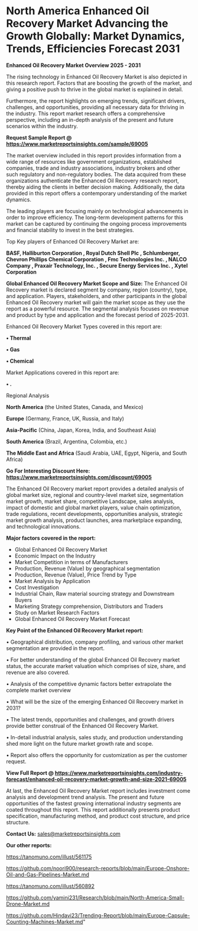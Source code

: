 # North America Enhanced Oil Recovery Market Advancing the Growth Globally: Market Dynamics, Trends, Efficiencies Forecast 2031

<Strong> Enhanced Oil Recovery Market Overview 2025 - 2031</strong>

The rising technology in Enhanced Oil Recovery Market is also depicted in this research report. Factors that are boosting the growth of the market, and giving a positive push to thrive in the global market is explained in detail.

Furthermore, the report highlights on emerging trends, significant drivers, challenges, and opportunities, providing all necessary data for thriving in the industry. This report market research offers a comprehensive perspective, including an in-depth analysis of the present and future scenarios within the industry.

<strong>Request Sample Report @ <a href=https://www.marketreportsinsights.com/sample/69005>https://www.marketreportsinsights.com/sample/69005</a></strong>

The market overview included in this report provides information from a wide range of resources like government organizations, established companies, trade and industry associations, industry brokers and other such regulatory and non-regulatory bodies. The data acquired from these organizations authenticate the Enhanced Oil Recovery research report, thereby aiding the clients in better decision making. Additionally, the data provided in this report offers a contemporary understanding of the market dynamics.

The leading players are focusing mainly on technological advancements in order to improve efficiency. The long-term development patterns for this market can be captured by continuing the ongoing process improvements and financial stability to invest in the best strategies.

Top Key players of Enhanced Oil Recovery Market are:

<strong>BASF, Halliburton Corporation , Royal Dutch Shell Plc , Schlumberger, Chevron Phillips Chemical Corporation , Fmc Technologies Inc. , NALCO Company , Praxair Technology, Inc. , Secure Energy Services Inc. , Xytel Corporation</strong>

<strong><b>Global Enhanced Oil Recovery Market Scope and Size:</b></strong>
The Enhanced Oil Recovery market is declared segment by company, region (country), type, and application. Players, stakeholders, and other participants in the global Enhanced Oil Recovery market will gain the market scope as they use the report as a powerful resource. The segmental analysis focuses on revenue and product by type and application and the forecast period of 2025-2031.

Enhanced Oil Recovery Market Types covered in this report are:

<strong>• Thermal

• Gas

• Chemical</strong>

Market Applications covered in this report are:

<strong>• .</strong> 

Regional Analysis

<strong>North America</strong> (the United States, Canada, and Mexico)

<strong>Europe</strong> (Germany, France, UK, Russia, and Italy)

<strong>Asia-Pacific</strong> (China, Japan, Korea, India, and Southeast Asia)

<strong>South America</strong> (Brazil, Argentina, Colombia, etc.)

<strong>The Middle East and Africa</strong> (Saudi Arabia, UAE, Egypt, Nigeria, and South Africa)

<strong>Go For Interesting Discount Here: <a href=https://www.marketreportsinsights.com/discount/69005>https://www.marketreportsinsights.com/discount/69005</a></strong>

The Enhanced Oil Recovery market report provides a detailed analysis of global market size, regional and country-level market size, segmentation market growth, market share, competitive Landscape, sales analysis, impact of domestic and global market players, value chain optimization, trade regulations, recent developments, opportunities analysis, strategic market growth analysis, product launches, area marketplace expanding, and technological innovations.

<strong><b>Major factors covered in the report:</b></strong>
<ul>
  <li>Global Enhanced Oil Recovery Market </li>
  <li>Economic Impact on the Industry</li>
  <li>Market Competition in terms of Manufacturers</li>
  <li>Production, Revenue (Value) by geographical segmentation</li>
  <li>Production, Revenue (Value), Price Trend by Type</li>
  <li>Market Analysis by Application</li>
  <li>Cost Investigation</li>
  <li>Industrial Chain, Raw material sourcing strategy and Downstream Buyers</li>
  <li>Marketing Strategy comprehension, Distributors and Traders</li>
  <li>Study on Market Research Factors</li>
  <li>Global Enhanced Oil Recovery Market Forecast</li>
</ul>

<strong><b>Key Point of the Enhanced Oil Recovery Market report:</b></strong>

• Geographical distribution, company profiling, and various other market segmentation are provided in the report.

• For better understanding of the global Enhanced Oil Recovery market status, the accurate market valuation which comprises of size, share, and revenue are also covered.

• Analysis of the competitive dynamic factors better extrapolate the complete market overview

• What will be the size of the emerging Enhanced Oil Recovery market in 2031?

• The latest trends, opportunities and challenges, and growth drivers provide better construal of the Enhanced Oil Recovery Market.

• In-detail industrial analysis, sales study, and production understanding shed more light on the future market growth rate and scope.

• Report also offers the opportunity for customization as per the customer request.

<strong><b>View Full Report @ <a href=https://www.marketreportsinsights.com/industry-forecast/enhanced-oil-recovery-market-growth-and-size-2021-69005>https://www.marketreportsinsights.com/industry-forecast/enhanced-oil-recovery-market-growth-and-size-2021-69005</a></b></strong>


At last, the Enhanced Oil Recovery Market report includes investment come analysis and development trend analysis. The present and future opportunities of the fastest growing international industry segments are coated throughout this report. This report additionally presents product specification, manufacturing method, and product cost structure, and price structure.

<strong>Contact Us:</strong>
sales@marketreportsinsights.com

<strong>Our other reports:</strong>

<a href=https://tanomuno.com/illust/561175>https://tanomuno.com/illust/561175</a>

<a href=https://github.com/noori900/research-reports/blob/main/Europe-Onshore-Oil-and-Gas-Pipelines-Market.md>https://github.com/noori900/research-reports/blob/main/Europe-Onshore-Oil-and-Gas-Pipelines-Market.md</a>

<a href=https://tanomuno.com/illust/560892>https://tanomuno.com/illust/560892</a>

<a href=https://github.com/yamini231/Research/blob/main/North-America-Small-Drone-Market.md>https://github.com/yamini231/Research/blob/main/North-America-Small-Drone-Market.md</a>

<a href=https://github.com/Hindavi23/Trending-Report/blob/main/Europe-Capsule-Counting-Machines-Market.md>https://github.com/Hindavi23/Trending-Report/blob/main/Europe-Capsule-Counting-Machines-Market.md</a>"
